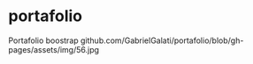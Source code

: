# portafolio
Portafolio boostrap
github.com/GabrielGalati/portafolio/blob/gh-pages/assets/img/56.jpg
